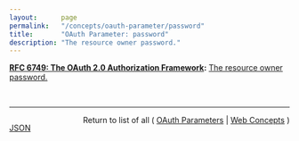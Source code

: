 ```yaml
---
layout:      page
permalink:   "/concepts/oauth-parameter/password"
title:       "OAuth Parameter: password"
description: "The resource owner password."
---
```


**[RFC 6749: The OAuth 2.0 Authorization Framework](/specs/IETF/RFC/6749 "The OAuth 2.0 authorization framework enables a third-party application to obtain limited access to an HTTP service, either on behalf of a resource owner by orchestrating an approval interaction between the resource owner and the HTTP service, or by allowing the third-party application to obtain access on its own behalf. This specification replaces and obsoletes the OAuth 1.0 protocol described in RFC 5849."):** [The resource owner password.](http://tools.ietf.org/html/rfc6749#section-4.3.2 "Read documentation for OAuth Parameter &#34;password&#34;")

<br/>
<hr/>

<p style="float : left"><a href="./password.json" title="JSON representing this particular Web Concept value">JSON</a></p>
<p style="text-align: right">Return to list of all ( <a href="../oauth-parameters">OAuth Parameters</a> | <a href="../">Web Concepts</a> )</p>
